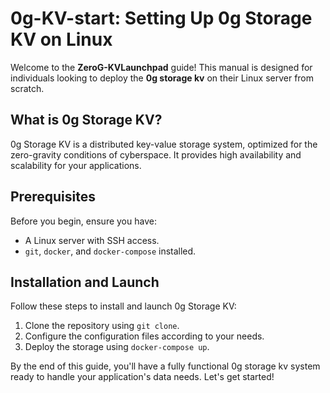 # 0g-KV-start: Setting Up 0g Storage KV on Linux

Welcome to the **ZeroG-KVLaunchpad** guide! This manual is designed for individuals looking to deploy the **0g storage kv** on their Linux server from scratch.

## What is 0g Storage KV?
0g Storage KV is a distributed key-value storage system, optimized for the zero-gravity conditions of cyberspace. It provides high availability and scalability for your applications.

## Prerequisites
Before you begin, ensure you have:
- A Linux server with SSH access.
- `git`, `docker`, and `docker-compose` installed.

## Installation and Launch
Follow these steps to install and launch 0g Storage KV:
1. Clone the repository using `git clone`.
2. Configure the configuration files according to your needs.
3. Deploy the storage using `docker-compose up`.

By the end of this guide, you'll have a fully functional 0g storage kv system ready to handle your application's data needs. Let's get started!
